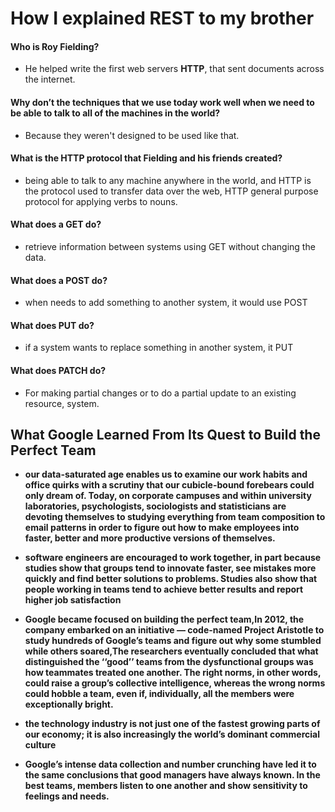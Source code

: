 # How I explained REST to my brother

#### Who is Roy Fielding?

* He helped write the first web servers **HTTP**, that sent documents across the internet.

#### Why don’t the techniques that we use today work well when we need to be able to talk to all of the machines in the world?

* Because they weren't designed to be used like that.

#### What is the HTTP protocol that Fielding and his friends created?

* being able to talk to any machine anywhere in the world, and HTTP is the protocol used to transfer data over the web, HTTP general purpose protocol for applying verbs to nouns.

#### What does a GET do?

* retrieve information between systems using GET without changing the data.

#### What does a POST do?

* when needs to add something to another system, it would use POST

#### What does PUT do?

* if a system wants to replace something in another system, it PUT

#### What does PATCH do?

* For making partial changes or to do a partial update to an existing resource, system.

## What Google Learned From Its Quest to Build the Perfect Team

* **our data-saturated age enables us to examine our work habits and office quirks with a scrutiny that our cubicle-bound forebears could only dream of. Today, on corporate campuses and within university laboratories, psychologists, sociologists and statisticians are devoting themselves to studying everything from team composition to email patterns in order to figure out how to make employees into faster, better and more productive versions of themselves.**

* **software engineers are encouraged to work together, in part because studies show that groups tend to innovate faster, see mistakes more quickly and find better solutions to problems. Studies also show that people working in teams tend to achieve better results and report higher job satisfaction**

* **Google became focused on building the perfect team,In 2012, the company embarked on an initiative — code-named Project Aristotle to study hundreds of Google’s teams and figure out why some stumbled while others soared,The researchers eventually concluded that what distinguished the ‘‘good’’ teams from the dysfunctional groups was how teammates treated one another. The right norms, in other words, could raise a group’s collective intelligence, whereas the wrong norms could hobble a team, even if, individually, all the members were exceptionally bright.**

* **the technology industry is not just one of the fastest growing parts of our economy; it is also increasingly the world’s dominant commercial culture**

* **Google’s intense data collection and number crunching have led it to the same conclusions that good managers have always known. In the best teams, members listen to one another and show sensitivity to feelings and needs.**
